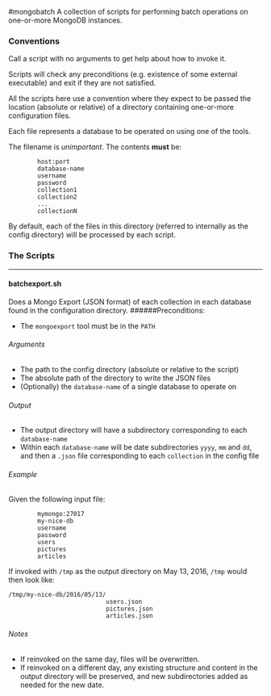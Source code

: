 
#mongobatch
A collection of scripts for performing batch operations on one-or-more MongoDB instances.

### Conventions

Call a script with no arguments to get help about how to invoke it.

Scripts will check any preconditions (e.g. existence of some external executable) and exit if they are not satisfied.

All the scripts here use a convention where they expect to be passed the location (absolute or relative) of a directory containing one-or-more configuration files.

Each file represents a database to be operated on using one of the tools.

The filename is *unimportant*. The contents **must** be:

```
        host:port
        database-name
        username
        password
        collection1
        collection2
        ...
        collectionN     
```

By default, each of the files in this directory (referred to internally as the config directory) will be processed by each script.

### The Scripts
___

#### batchexport.sh
Does a Mongo Export (JSON format) of each collection in each database found in the configuration directory.
######Preconditions:
- The `mongoexport` tool must be in the `PATH`
 
###### Arguments
- The path to the config directory (absolute or relative to the script)
- The absolute path of the directory to write the JSON files
- (Optionally) the `database-name` of a single database to operate on 

###### Output
- The output directory will have a subdirectory corresponding to each `database-name`
- Within each `database-name` will be date subdirectories `yyyy`, `mm` and `dd`, and then a `.json` file corresponding to each `collection` in the config file

###### Example 
Given the following input file:

```
        mymongo:27017
        my-nice-db
        username
        password
        users
        pictures
        articles     
```
If invoked with `/tmp` as the output directory on May 13, 2016, `/tmp` would then look like:

```
/tmp/my-nice-db/2016/05/13/
    			           users.json
                           pictures.json
                           articles.json 
 ```
 
###### Notes
 - If reinvoked on the same day, files will be overwritten.
 - If reinvoked on a different day, any existing structure and content in the output directory will be preserved, and new subdirectories added as needed for the new date.
  




